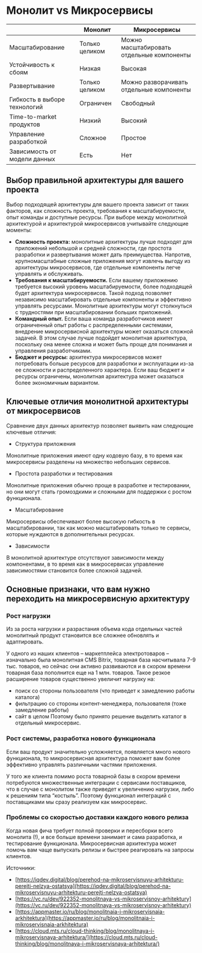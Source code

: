 # Монолит vs Микросервисы

|                              | Монолит        | Микросервисы                              |
| ---------------------------- | -------------- | ----------------------------------------- |
| Масштабирование              | Только целиком | Можно масштабировать отдельные компоненты |
| Устойчивость к сбоям         | Низкая         | Высокая                                   |
| Развертывание                | Только целиком | Можно разворачивать отдельные компоненты  |
| Гибкость в выборе технологий | Ограничен      | Свободный                                 |
| Time-to-market продуктов     | Низкий         | Высокий                                   |
| Управление разработкой       | Сложное        | Простое                                   |
| Зависимость от модели данных | Есть           | Нет                                       |

## Выбор правильной архитектуры для вашего проекта <a href="#vybor-pravil-noi-arkhitektury-dlia-vashego-proekta" id="vybor-pravil-noi-arkhitektury-dlia-vashego-proekta"></a>

Выбор подходящей архитектуры для вашего проекта зависит от таких факторов, как сложность проекта, требования к масштабируемости, опыт команды и доступные ресурсы. При выборе между монолитной архитектурой и архитектурой микросервисов учитывайте следующие моменты:

* **Сложность проекта:** монолитные архитектуры лучше подходят для приложений небольшой и средней сложности, где простота разработки и развертывания может дать преимущества. Напротив, крупномасштабные сложные приложения могут извлечь выгоду из архитектуры микросервисов, где отдельные компоненты легче управлять и обслуживать.
* **Требования к масштабируемости.** Если вашему приложению требуется высокий уровень масштабируемости, более подходящей будет архитектура микросервисов. Такой подход позволяет независимо масштабировать отдельные компоненты и эффективно управлять ресурсами. Монолитные архитектуры могут столкнуться с трудностями при масштабировании больших приложений.
* **Командный опыт.** Если ваша команда разработчиков имеет ограниченный опыт работы с распределенными системами, внедрение микросервисной архитектуры может оказаться сложной задачей. В этом случае лучше подойдет монолитная архитектура, поскольку она менее сложна и может быть проще для понимания и управления разработчиками.
* **Бюджет и ресурсы:** архитектура микросервисов может потребовать больше ресурсов для разработки и эксплуатации из-за ее сложности и распределенного характера. Если ваш бюджет и ресурсы ограничены, монолитная архитектура может оказаться более экономичным вариантом.

## Ключевые отличия монолитной архитектуры от микросервисов

Сравнение двух данных архитектур позволяет выявить нам следующие ключевые отличия:

* Структура приложения

Монолитные приложения имеют одну кодовую базу, в то время как микросервисы разделены на множество небольших сервисов.

* Простота разработки и тестирования

Монолитные приложения обычно проще в разработке и тестировании, но они могут стать громоздкими и сложными для поддержки с ростом функционала.

* Масштабирование

Микросервисы обеспечивают более высокую гибкость в масштабировании, так как можно масштабировать только те сервисы, которые нуждаются в дополнительных ресурсах.

* Зависимости

В монолитной архитектуре отсутствуют зависимости между компонентами, в то время как в микросервисах управление зависимостями становится более сложной задачей.

## Основные признаки, что вам нужно переходить на микросервисную архитектуру <a href="#osnovnye-priznaki-chto-vam-nujno-perehodit-na-mikroservisnuu-arhitekturuu" id="osnovnye-priznaki-chto-vam-nujno-perehodit-na-mikroservisnuu-arhitekturuu"></a>

### Рост нагрузки <a href="#rost-nagruzki" id="rost-nagruzki"></a>

Из за роста нагрузки и разрастания объема кода отдельных частей монолитный продукт становится все сложнее обновлять и адаптировать.

У одного из наших клиентов – маркетплейса электротоваров – изначально была монолитная CMS Bitrix, товарная база насчитывала 7-9 тыс. товаров, но сейчас они активно развиваются и в скором времени товарная база пополнится еще на 1 млн. товаров. Такое резкое расширение товаров существенно увеличит нагрузку на:

* поиск со стороны пользователя (что приведет к замедлению работы каталога)
* фильтрацию со стороны контент-менеджера, пользователя (тоже замедление работы)
* сайт в целом Поэтому было принято решение выделить каталог в отдельный микросервис.

### Рост системы, разработка нового функционала <a href="#rost-sistemy-razrabotka-novogo-funkcionala" id="rost-sistemy-razrabotka-novogo-funkcionala"></a>

Если ваш продукт значительно усложняется, появляется много нового функционала, то микросервисная архитектура поможет вам более эффективно управлять различными частями приложения.

У того же клиента помимо роста товарной базы в скором времени потребуются множественные интеграции с сервисами поставщиков, что в случае с монолитом также приведет к увеличению нагрузки, либо к решениям типа “костыль”. Поэтому функционал интеграций с поставщиками мы сразу реализуем как микросервис.

### Проблемы со скоростью доставки каждого нового релиза <a href="#problemy-so-skorostu-dostavki-kajdogo-novogo-relizaa" id="problemy-so-skorostu-dostavki-kajdogo-novogo-relizaa"></a>

Когда новая фича требует полной проверки и пересборки всего монолита (!), и все больше времени занимает и сама разработка, и тестирование функционала. Микросервисная архитектура может помочь вам чаще выпускать релизы и быстрее реагировать на запросы клиентов.







Источники:&#x20;

* [https://iqdev.digital/blog/perehod-na-mikroservisnuyu-arhitekturu-perejti-nelzya-ostatsya](https://iqdev.digital/blog/perehod-na-mikroservisnuyu-arhitekturu-perejti-nelzya-ostatsya)
* [https://vc.ru/dev/922352-monolitnaya-vs-mikroservisnoy-arhitektury](https://vc.ru/dev/922352-monolitnaya-vs-mikroservisnoy-arhitektury)
* [https://appmaster.io/ru/blog/monolitnaia-i-mikroservisnaia-arkhitektura](https://appmaster.io/ru/blog/monolitnaia-i-mikroservisnaia-arkhitektura)
* [https://cloud.mts.ru/cloud-thinking/blog/monolitnaya-i-mikroservisnaya-arhitektura/](https://cloud.mts.ru/cloud-thinking/blog/monolitnaya-i-mikroservisnaya-arhitektura/)
